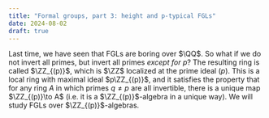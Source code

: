 ```yaml
---
title: "Formal groups, part 3: height and p-typical FGLs"
date: 2024-08-02
draft: true
---
```

$\newcommand{\pard}[2]{\frac{\partial #1}{\partial #2}} \newcommand{\ZZ}{\mathbb{Z}} \newcommand{\QQ}{\mathbb{Q}} \newcommand{\GG}{\mathbb{G}} \newcommand{\FF}{\mathbb{F}} \DeclareMathOperator{\nil}{nil} \DeclareMathOperator{\Spec}{Spec} \DeclareMathOperator{\Spf}{Spf} \DeclareMathOperator{\Ab}{Ab}$Last time, we have seen that FGLs are boring over $\QQ$. So what if we do not invert all primes, but invert all primes *except for $p$*? The resulting ring is called $\ZZ_{(p)}$, which is $\ZZ$ localized at the prime ideal $(p)$. This is a local ring with maximal ideal $p\ZZ_{(p)}$, and it satisfies the property that for any ring $A$ in which primes $q\neq p$ are all invertible, there is a unique map $\ZZ_{(p)}\to A$ (i.e. it is a $\ZZ_{(p)}$-algebra in a unique way). We will study FGLs over $\ZZ_{(p)}$-algebras. 